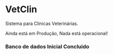 # VetClin

Sistema para Clinicas Veterinárias.

Ainda está em Produção, Nada está operacional!

<h3>Banco de dados Inicial Concluido</h3>

